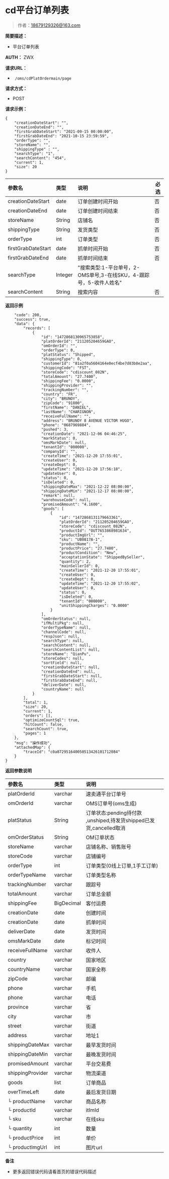 # cd平台订单列表

> 作者：18679129326@163.com

**简要描述：** 

- 平台订单列表

**AUTH：**
 ZWX

**请求URL：** 
- ` /oms/cdPlatOrdermain/page`
  
**请求方式：**
- POST 

**请求示例：** 
```
{
    "creationDateStart": "",
    "creationDateEnd": "",
    "firstGrabDateStart": "2021-09-15 00:00:00",
    "firstGrabDateEnd": "2021-10-15 23:59:59",
    "orderType": "",
    "storeName": "",
    "shippingType" : "",
    "searchType": "1",
    "searchContent": "454",
    "current": 1,
    "size": 20
}
```

|参数名|类型|说明|必选|
|:----    |:---|:----- |-----   |
|creationDateStart |date   |订单创建时间开始|否|
|creationDateEnd |date   |订单创建时间结束|否|
|storeName |String  |店铺名|否|
|shippingType |String  |发货类型|否|
|orderType |int  |订单类型|否|
|firstGrabDateStart |date   |抓单时间开始|否|
|firstGrabDateEnd |date   |抓单时间结束|否|
|searchType |Integer   |"搜索类型:1-平台单号，2-OMS单号,3-在线SKU，4-跟踪号，5-收件人姓名"|
|searchContent |String   |搜索内容|否|

 **返回示例**
``` {
    "code": 200,
    "success": true,
    "data": {
        "records": [
            {
                "id": "1472868130965753858",
                "platOrderId": "211205204659GAO",
                "omOrderId": "",
                "orderType": 0,
                "platStatus": "Shipped",
                "shippingType": 0,
                "customerId": "81a2f0a5604164e0ecf4be7d83b8e2aa",
                "shippingCode": "FST",
                "storeCode": "cdiscount_082N",
                "totalAmount": "27.7400",
                "shippingFee": "0.0000",
                "shippingProvider": "",
                "trackingNumber": "",
                "country": "FR",
                "city": "BRUNOY",
                "zipCode": "91800",
                "firstName": "DANIEL",
                "lastName": "CHARIGNON",
                "receiveFullName": "",
                "address": "BRUNOY 8 AVENUE VICTOR HUGO",
                "phone": "0687969884",
                "pushed": 3,
                "creationDate": "2021-12-06 04:46:25",
                "markStatus": 0,
                "omsMarkDate": null,
                "tenantId": "000000",
                "companyId": "",
                "createTime": "2021-12-20 17:55:01",
                "createUser": 0,
                "createDept": 0,
                "updateTime": "2021-12-20 17:56:18",
                "updateUser": 0,
                "status": 0,
                "isDeleted": 0,
                "shippingDateMax": "2021-12-22 08:00:00",
                "shippingDateMin": "2021-12-17 08:00:00",
                "remark": null,
                "warehouseCode": null,
                "promisedAmount": "4.1600",
                "goods": [
                    {
                        "id": "1472868131179663361",
                        "platOrderId": "211205204659GAO",
                        "storeCode": "cdiscount_082N",
                        "productId": "OUT7653868981634",
                        "productImgUrl": "",
                        "sku": "UB0817A-1",
                        "productName": "",
                        "productPrice": "27.7400",
                        "productCondition": "New",
                        "acceptationState": "ShippedBySeller",
                        "quantity": 2,
                        "mainSellerId": 0,
                        "createTime": "2021-12-20 17:55:01",
                        "createUser": 0,
                        "createDept": 0,
                        "updateTime": "2021-12-20 17:55:02",
                        "updateUser": 0,
                        "status": 0,
                        "isDeleted": 0,
                        "tenantId": "000000",
                        "unitShippingCharges": "0.0000"
                    }
                ],
                "omOrderStatus": null,
                "ifMultiPkg": null,
                "orderTypeName": null,
                "channelCode": null,
                "respJson": null,
                "searchType": null,
                "searchContent": null,
                "searchContentList": null,
                "storeName": "QianPu",
                "storeCodes": null,
                "sortField": null,
                "creationDateStart": null,
                "creationDateEnd": null,
                "firstGrabDateStart": null,
                "firstGrabDateEnd": null,
                "deliverDate": null,
                "countryName": null
            }
        ],
        "total": 1,
        "size": 20,
        "current": 1,
        "orders": [],
        "optimizeCountSql": true,
        "hitCount": false,
        "searchCount": true,
        "pages": 1
    },
    "msg": "操作成功",
    "attachedMap": {
        "traceId": "c0a872951640050513426101712084"
    }
}

```
 **返回参数说明** 

|参数名|类型|说明|
|:---- |:---|:----- |
| platOrderId | varchar | 速卖通平台订单号 |
| omOrderId | varchar | OMS订单号(oms生成) |
| platStatus | String | 订单状态:pending待付款 ,unshiped,待发货shipped已发货,cancelled取消 |
| omOrderStatus | String | OM订单状态|
| storeName | varchar | 店铺名称、销售账号 |
| storeCode | varchar | 店铺编号 |
| orderType | int | 订单类型(0线上订单,1手工订单)|
| orderTypeName | varchar | 订单类型名称|
| trackingNumber | varchar | 跟踪号|
| totalAmount | varchar | 订单总金额|
| shippingFee | BigDecimal | 客付运费|
| creationDate | date | 创建时间|
| creationDate | date | 抓单时间|
| deliverDate | date | 发货时间|
| omsMarkDate | date | 标记时间|
| receiveFullName | varchar | 收件人|
| country | varchar | 国家地区|
| countryName | varchar | 国家全称|
| zipCode | varchar | 邮编|
| phone | varchar | 手机|
| phone | varchar | 电话|
| province | varchar | 省|
| city | varchar | 市|
| street | varchar | 街道|
| address | varchar | 地址1|
| shippingDateMax | varchar | 最早发货时间|
| shippingDateMin | varchar | 最晚发货时间|
| promisedAmount | varchar | 平台交易费|
| shippingProvider | varchar | 物流渠道|
| goods | list | 订单商品|
|overTimeLeft| date | 最后发货日期
|└ productName | varchar | 商品名称|
|└ productId | varchar | itImId|
|└ sku | varchar | 在线sku|
|└ quantity | int | 数量|
|└ productPrice | int | 单价|
|└ productImgUrl | int | 图片url|









 **备注** 

- 更多返回错误代码请看首页的错误代码描述
